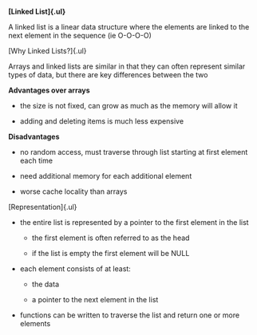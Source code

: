 **[Linked List]{.ul}**

A linked list is a linear data structure where the elements are linked
to the next element in the sequence (ie O-O-O-O)

[Why Linked Lists?]{.ul}

Arrays and linked lists are similar in that they can often represent
similar types of data, but there are key differences between the two

**Advantages over arrays**

-   the size is not fixed, can grow as much as the memory will allow it

-   adding and deleting items is much less expensive

**Disadvantages**

-   no random access, must traverse through list starting at first
    element each time

-   need additional memory for each additional element

-   worse cache locality than arrays

[Representation]{.ul}

-   the entire list is represented by a pointer to the first element in
    the list

    -   the first element is often referred to as the head

    -   if the list is empty the first element will be NULL

-   each element consists of at least:

    -   the data

    -   a pointer to the next element in the list

-   functions can be written to traverse the list and return one or more
    elements
